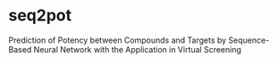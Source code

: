 # seq2pot
Prediction of Potency between Compounds and Targets by Sequence-Based Neural Network with the Application in Virtual Screening
